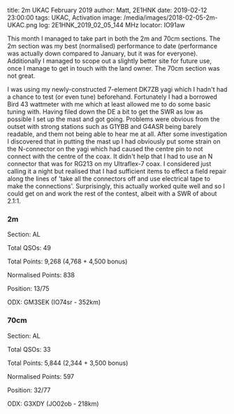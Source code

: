 title: 2m UKAC February 2019
author: Matt, 2E1HNK
date: 2019-02-12 23:00:00
tags: UKAC, Activation
image: /media/images/2018-02-05-2m-UKAC.png
log:  2E1HNK_2019_02_05_144 MHz
locator: IO91aw



This month I managed to take part in both the 2m and 70cm sections. The 2m section was my best (normalised) performance
to date (performance was actually down compared to January, but it was for everyone). Additionally I managed to scope out a slightly better site for future use, once I manage to get in touch with the land owner. The 70cm section was not great.


I was using my newly-constructed 7-element DK7ZB yagi which I
hadn't had a chance to test (or even tune) beforehand. Fortunately I had a borrowed Bird 43 wattmeter with me which
at least allowed me to do some basic tuning with. Having filed down the DE a bit to get the SWR as low as possible
I set up the mast and got going. Problems were obvious from the outset with strong stations such as G1YBB and G4ASR
being barely readable, and them not being able to hear me at all. After some investigation I discovered that in putting the mast up I had obviously put some strain on the N-connector on the yagi which had caused the centre pin to not connect with
the centre of the coax. It didn't help that I had to use an N connector that was for RG213 on my Ultraflex-7 coax. I considered
just calling it a night but realised that I had sufficient items to effect a field repair along the lines of 'take all
the connectors off and use electrical tape to make the connections'. Surprisingly, this actually worked quite well and
so I could get on and work the rest of the contest, albeit with a SWR of about 2.1:1.

### 2m

Section: AL

Total QSOs: 49

Total Points: 9,268 (4,768 + 4,500 bonus)

Normalised Points: 838

Position: 13/75

ODX: GM3SEK (IO74sr - 352km)

### 70cm

Section: AL

Total QSOs: 33

Total Points: 5,844 (2,344 + 3,500 bonus)

Normalised Points: 597

Position: 32/77

ODX: G3XDY (JO02ob - 218km)
